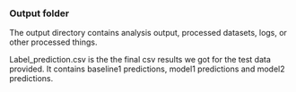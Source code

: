 ### Output folder

The output directory contains analysis output, processed datasets, logs, or other processed things.

Label_prediction.csv is the the final csv results we got for the test data provided. It contains baseline1 predictions, model1 predictions and model2 predictions. 

